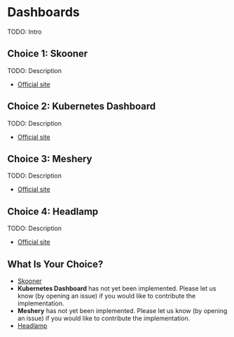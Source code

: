 # Dashboards

TODO: Intro

## Choice 1: Skooner

TODO: Description

* [Official site](https://skooner.io)

## Choice 2: Kubernetes Dashboard

TODO: Description

* [Official site](https://github.com/kubernetes/dashboard)

## Choice 3: Meshery

TODO: Description

* [Official site](https://meshery.io)

## Choice 4: Headlamp

TODO: Description

* [Official site](https://headlamp.dev)

## What Is Your Choice?

* [Skooner](skooner.md)
* **Kubernetes Dashboard** has not yet been implemented. Please let us know (by opening an issue) if you would like to contribute the implementation.
* **Meshery** has not yet been implemented. Please let us know (by opening an issue) if you would like to contribute the implementation.
* [Headlamp](headlamp.md)
